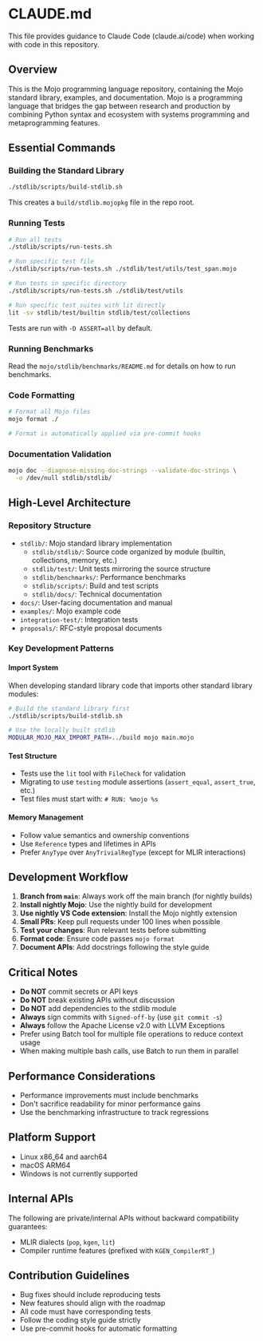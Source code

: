 # CLAUDE.md

This file provides guidance to Claude Code (claude.ai/code) when working with
code in this repository.

## Overview

This is the Mojo programming language repository, containing the Mojo standard
library, examples, and documentation. Mojo is a programming language that
bridges the gap between research and production by combining Python syntax and
ecosystem with systems programming and metaprogramming features.

## Essential Commands

### Building the Standard Library

```bash
./stdlib/scripts/build-stdlib.sh
```

This creates a `build/stdlib.mojopkg` file in the repo root.

### Running Tests

```bash
# Run all tests
./stdlib/scripts/run-tests.sh

# Run specific test file
./stdlib/scripts/run-tests.sh ./stdlib/test/utils/test_span.mojo

# Run tests in specific directory
./stdlib/scripts/run-tests.sh ./stdlib/test/utils

# Run specific test suites with lit directly
lit -sv stdlib/test/builtin stdlib/test/collections
```

Tests are run with `-D ASSERT=all` by default.

### Running Benchmarks

Read the `mojo/stdlib/benchmarks/README.md` for details on how to run benchmarks.

### Code Formatting

```bash
# Format all Mojo files
mojo format ./

# Format is automatically applied via pre-commit hooks
```

### Documentation Validation

```bash
mojo doc --diagnose-missing-doc-strings --validate-doc-strings \
  -o /dev/null stdlib/stdlib/
```

## High-Level Architecture

### Repository Structure

- `stdlib/`: Mojo standard library implementation
  - `stdlib/stdlib/`: Source code organized by module (builtin, collections,
    memory, etc.)
  - `stdlib/test/`: Unit tests mirroring the source structure
  - `stdlib/benchmarks/`: Performance benchmarks
  - `stdlib/scripts/`: Build and test scripts
  - `stdlib/docs/`: Technical documentation
- `docs/`: User-facing documentation and manual
- `examples/`: Mojo example code
- `integration-test/`: Integration tests
- `proposals/`: RFC-style proposal documents

### Key Development Patterns

#### Import System

When developing standard library code that imports other standard library
modules:

```bash
# Build the standard library first
./stdlib/scripts/build-stdlib.sh

# Use the locally built stdlib
MODULAR_MOJO_MAX_IMPORT_PATH=../build mojo main.mojo
```

#### Test Structure

- Tests use the `lit` tool with `FileCheck` for validation
- Migrating to use `testing` module assertions (`assert_equal`, `assert_true`,
  etc.)
- Test files must start with: `# RUN: %mojo %s`

#### Memory Management

- Follow value semantics and ownership conventions
- Use `Reference` types and lifetimes in APIs
- Prefer `AnyType` over `AnyTrivialRegType` (except for MLIR interactions)

## Development Workflow

1. **Branch from `main`**: Always work off the main branch (for nightly builds)
2. **Install nightly Mojo**: Use the nightly build for development
3. **Use nightly VS Code extension**: Install the Mojo nightly extension
4. **Small PRs**: Keep pull requests under 100 lines when possible
5. **Test your changes**: Run relevant tests before submitting
6. **Format code**: Ensure code passes `mojo format`
7. **Document APIs**: Add docstrings following the style guide

## Critical Notes

- **Do NOT** commit secrets or API keys
- **Do NOT** break existing APIs without discussion
- **Do NOT** add dependencies to the stdlib module
- **Always** sign commits with `Signed-off-by` (use `git commit -s`)
- **Always** follow the Apache License v2.0 with LLVM Exceptions
- Prefer using Batch tool for multiple file operations to reduce context usage
- When making multiple bash calls, use Batch to run them in parallel

## Performance Considerations

- Performance improvements must include benchmarks
- Don't sacrifice readability for minor performance gains
- Use the benchmarking infrastructure to track regressions

## Platform Support

- Linux x86_64 and aarch64
- macOS ARM64
- Windows is not currently supported

## Internal APIs

The following are private/internal APIs without backward compatibility
guarantees:

- MLIR dialects (`pop`, `kgen`, `lit`)
- Compiler runtime features (prefixed with `KGEN_CompilerRT_`)

## Contribution Guidelines

- Bug fixes should include reproducing tests
- New features should align with the roadmap
- All code must have corresponding tests
- Follow the coding style guide strictly
- Use pre-commit hooks for automatic formatting
